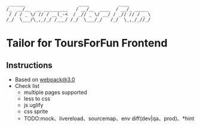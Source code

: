 	 ______                    ____           ____        
	/_  __/__  __ _________   / __/__  ____  / __/_ _____ 
	 / / / _ \/ // / __(_-<  / _// _ \/ __/ / _// // / _ \
	/_/  \___/\_,_/_/ /___/ /_/  \___/_/   /_/  \_,_/_//_/


# Tailor for ToursForFun Frontend

## Instructions
- Based on webpack@3.0
- Check list
	- multiple pages supported
	- less to css
	- js uglify
	- css sprite
	- TODO:mock、livereload、sourcemap、env diff(dev|qa、prod)、*hint


